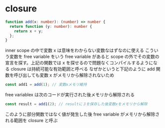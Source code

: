 # closure

```ts
function add(x: number): (number) => number {
  return function (y: number): number {
    return x + y;
  };
}
```

inner scope の中で変数 x は意味をわからない変数なはずなのに使える
こういう変数を free variable をいう
free variable があると scope の外でその変数の宣言を探す。上記の関数では x を探せるので問題なくコンパイルするようになる
closure は持続可能な有効範囲と呼べる
なぜかというと下記のように add 関数を呼び出しても変数 x がメモリから解除されないため

```ts
const add1 = add(1); // 変数xメモリ維持
```

free variablex は次のコードが実行された後メモリから解除される

```ts
const result = add1(2); // resultに３を保存した後変数xをメモリから解除
```

このように部分関数ではなく値が発生した後 free variable がメモリから解除される範囲を closure と呼ぶ
